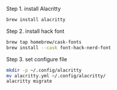 
Step 1. install Alacritty
```zsh
brew install alacritty
```

Step 2. install hack font
```zsh
brew tap homebrew/cask-fonts
brew install --cask font-hack-nerd-font
```

Step 3. set configure file
```zsh
mkdir -p ~/.config/alacritty
mv alacritty.yml ~/.config/alacritty/
alacritty migrate
```


